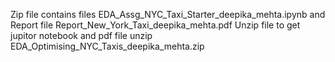 Zip file contains files EDA_Assg_NYC_Taxi_Starter_deepika_mehta.ipynb and Report file Report_New_York_Taxi_deepika_mehta.pdf
        Unzip file to get jupitor notebook and pdf file unzip EDA_Optimising_NYC_Taxis_deepika_mehta.zip
